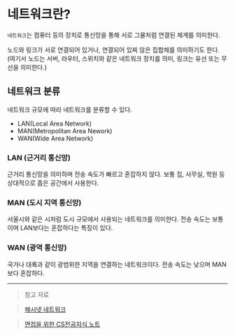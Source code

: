 # 네트워크란?

`네트워크`는 컴퓨터 등의 장치로 통신망을 통해 서로 그물처럼 연결된 체계를 의미한다.

노드와 링크가 서로 연결되어 있거나, 연결되어 있찌 않은 집합체를 의미하기도 한다. (여기서 노드는 서버, 라우터, 스위치와 같은 네트워크 장치를 의미, 링크는 유선 또는 무선을 의미한다.)

## 네트워크 분류

네트워크 규모에 따라 네트워크를 분류할 수 있다.

- LAN(Local Area Network)
- MAN(Metropolitan Area Nework)
- WAN(Wide Area Network)

### LAN (근거리 통신망)

근거리 통신망을 의미하며 전송 속도가 빠르고 혼잡하지 않다. 보통 집, 사무실, 학원 등 상대적으로 좁은 공간에서 사용한다.

### MAN (도시 지역 통신망)

서울시와 같은 시처럼 도시 규모에서 사용되는 네트워크를 의미한다.
전송 속도는 보통이며 LAN보다는 혼잡하다는 특징이 있다.

### WAN (광역 통신망)

국가나 대륙과 같이 광범위한 지역을 연결하는 네트워크이다.
전송 속도는 낮으며 MAN보다 혼잡하다.

---

> 참고 자료

> [해시넷 네트워크](http://wiki.hash.kr/index.php/%EB%84%A4%ED%8A%B8%EC%9B%8C%ED%81%AC)

> [면접을 위한 CS전공지식 노트](https://ridibooks.com/books/754034561?_s=search&_q=cs&_rdt_sid=search&_rdt_idx=0)
